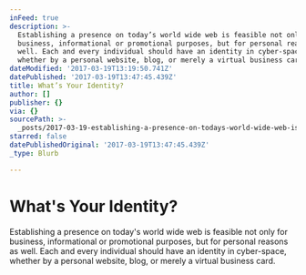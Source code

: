 ```yaml
---
inFeed: true
description: >-
  Establishing a presence on today’s world wide web is feasible not only for
  business, informational or promotional purposes, but for personal reasons as
  well. Each and every individual should have an identity in cyber-space,
  whether by a personal website, blog, or merely a virtual business card.
dateModified: '2017-03-19T13:19:50.741Z'
datePublished: '2017-03-19T13:47:45.439Z'
title: What’s Your Identity?
author: []
publisher: {}
via: {}
sourcePath: >-
  _posts/2017-03-19-establishing-a-presence-on-todays-world-wide-web-is-feasibl.md
starred: false
datePublishedOriginal: '2017-03-19T13:47:45.439Z'
_type: Blurb

---
```

# What's Your Identity?

Establishing a presence on today's world wide web is feasible not only for business, informational or promotional purposes, but for personal reasons as well. Each and every individual should have an identity in cyber-space, whether by a personal website, blog, or merely a virtual business card.